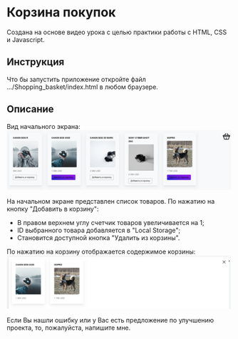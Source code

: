# Корзина покупок
Создана на основе видео урока с целью практики работы c HTML, CSS и Javascript. 

## Инструкция
Что бы запустить приложение откройте файл .../Shopping_basket/index.html в любом браузере.

## Описание
Вид начального экрана:
![Interface](https://github.com/DenisShilyaev/Shopping_basket/raw/master/for_README/Interface.PNG)

На начальном экране представлен список товаров. 
По нажатию на кнопку "Добавить в корзину":
* В правом верхнем углу счетчик товаров увеличивается на 1;
* ID выбранного товара добавляется в "Local Storage";
* Становится доступной кнопка "Удалить из корзины".

По нажатию на корзину отображается содержимое корзины:
![Basket](https://github.com/DenisShilyaev/Shopping_basket/raw/master/for_README/Basket.PNG)

Если Вы нашли ошибку или у Вас есть предложение по улучшению проекта, то, пожалуйста, напишите мне.
